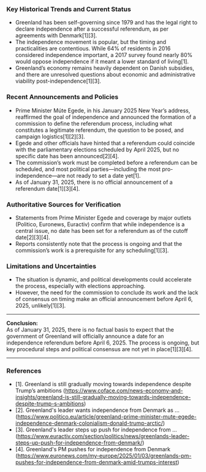 ### Key Historical Trends and Current Status

- Greenland has been self-governing since 1979 and has the legal right to declare independence after a successful referendum, as per agreements with Denmark[1][3].
- The independence movement is popular, but the timing and practicalities are contentious. While 64% of residents in 2016 considered independence important, a 2017 survey found nearly 80% would oppose independence if it meant a lower standard of living[1].
- Greenland’s economy remains heavily dependent on Danish subsidies, and there are unresolved questions about economic and administrative viability post-independence[1][3].

### Recent Announcements and Policies

- Prime Minister Múte Egede, in his January 2025 New Year’s address, reaffirmed the goal of independence and announced the formation of a commission to define the referendum process, including what constitutes a legitimate referendum, the question to be posed, and campaign logistics[1][2][3].
- Egede and other officials have hinted that a referendum could coincide with the parliamentary elections scheduled by April 2025, but no specific date has been announced[2][4].
- The commission’s work must be completed before a referendum can be scheduled, and most political parties—including the most pro-independence—are not ready to set a date yet[1].
- As of January 31, 2025, there is no official announcement of a referendum date[1][3][4].

### Authoritative Sources for Verification

- Statements from Prime Minister Egede and coverage by major outlets (Politico, Euronews, Euractiv) confirm that while independence is a central issue, no date has been set for a referendum as of the cutoff date[2][3][4].
- Reports consistently note that the process is ongoing and that the commission’s work is a prerequisite for any scheduling[1][3].

### Limitations and Uncertainties

- The situation is dynamic, and political developments could accelerate the process, especially with elections approaching.
- However, the need for the commission to conclude its work and the lack of consensus on timing make an official announcement before April 6, 2025, unlikely[1][3].

---

**Conclusion:**  
As of January 31, 2025, there is no factual basis to expect that the government of Greenland will officially announce a date for an independence referendum before April 6, 2025. The process is ongoing, but key procedural steps and political consensus are not yet in place[1][3][4].

---

### References

- [1]. Greenland is still gradually moving towards independence despite Trump’s ambitions (https://www.coface.com/news-economy-and-insights/greenland-is-still-gradually-moving-towards-independence-despite-trump-s-ambitions)
- [2]. Greenland's leader wants independence from Denmark as ... (https://www.politico.eu/article/greenland-prime-minister-mute-egede-independence-denmark-colonialism-donald-trump-arctic/)
- [3]. Greenland's leader steps up push for independence from ... (https://www.euractiv.com/section/politics/news/greenlands-leader-steps-up-push-for-independence-from-denmark/)
- [4]. Greenland's PM pushes for independence from Denmark (https://www.euronews.com/my-europe/2025/01/03/greenlands-pm-pushes-for-independence-from-denmark-amid-trumps-interest)